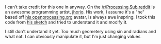 <script src="/sketchbook/p5.min.js"></script>
<script src="/sketchbook/flying-pattern/script.js"></script>
I can't take credit for this one in anyway. On the [/r/Processing Sub reddit](https://www.reddit.com/r/processing/) is an awesome programming artist, [jhorio](https://www.reddit.com/user/jhorio/). His work, I assume it's a "he" based off [his openprocessing.org](https://www.openprocessing.org/user/12128) avatar, is always awe inspring. I took this code from [his sketch](https://www.openprocessing.org/sketch/890082) and tried to understand it and modify it.

I still don't undertand it yet. Too much geometery using sin and radians and what not. I can obviously manipulate it, but I'm just changing values.

<div id="sketch"></div>
